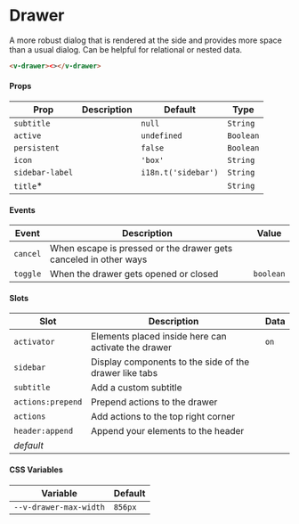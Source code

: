 # Drawer

A more robust dialog that is rendered at the side and provides more space than a usual dialog. Can be helpful for
relational or nested data.

```html
<v-drawer><></v-drawer>
```

#### Props

| Prop            | Description | Default             | Type      |
| --------------- | ----------- | ------------------- | --------- |
| `subtitle`      |             | `null`              | `String`  |
| `active`        |             | `undefined`         | `Boolean` |
| `persistent`    |             | `false`             | `Boolean` |
| `icon`          |             | `'box'`             | `String`  |
| `sidebar-label` |             | `i18n.t('sidebar')` | `String`  |
| `title`\*       |             |                     | `String`  |

#### Events

| Event    | Description                                                      | Value     |
| -------- | ---------------------------------------------------------------- | --------- |
| `cancel` | When escape is pressed or the drawer gets canceled in other ways |           |
| `toggle` | When the drawer gets opened or closed                            | `boolean` |

#### Slots

| Slot              | Description                                            | Data |
| ----------------- | ------------------------------------------------------ | ---- |
| `activator`       | Elements placed inside here can activate the drawer    | `on` |
| `sidebar`         | Display components to the side of the drawer like tabs |      |
| `subtitle`        | Add a custom subtitle                                  |      |
| `actions:prepend` | Prepend actions to the drawer                          |      |
| `actions`         | Add actions to the top right corner                    |      |
| `header:append`   | Append your elements to the header                     |      |
| _default_         |                                                        |      |

#### CSS Variables

| Variable               | Default |
| ---------------------- | ------- |
| `--v-drawer-max-width` | `856px` |
